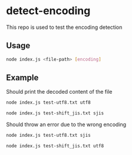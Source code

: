 # detect-encoding

This repo is used to test the encoding detection

## Usage

```bash
node index.js <file-path> [encoding]
```

## Example

Should print the decoded content of the file

```bash
node index.js test-utf8.txt utf8
```

```bash
node index.js test-shift_jis.txt sjis
```

Should throw an error due to the wrong encoding

```bash
node index.js test-utf8.txt sjis
```

```bash
node index.js test-shift_jis.txt utf8
```